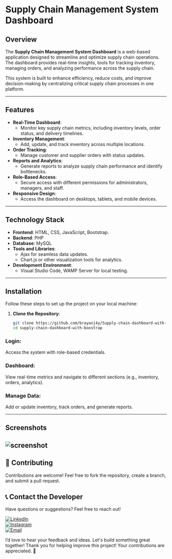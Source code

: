 # Supply Chain Management System Dashboard

## Overview
The **Supply Chain Management System Dashboard** is a web-based application designed to streamline and optimize supply chain operations. The dashboard provides real-time insights, tools for tracking inventory, managing orders, and analyzing performance across the supply chain.

This system is built to enhance efficiency, reduce costs, and improve decision-making by centralizing critical supply chain processes in one platform.

---

## Features
- **Real-Time Dashboard**:
  - Monitor key supply chain metrics, including inventory levels, order status, and delivery timelines.
- **Inventory Management**:
  - Add, update, and track inventory across multiple locations.
- **Order Tracking**:
  - Manage customer and supplier orders with status updates.
- **Reports and Analytics**:
  - Generate reports to analyze supply chain performance and identify bottlenecks.
- **Role-Based Access**:
  - Secure access with different permissions for administrators, managers, and staff.
- **Responsive Design**:
  - Access the dashboard on desktops, tablets, and mobile devices.

---

## Technology Stack
- **Frontend**: HTML, CSS, JavaScript, Bootstrap.
- **Backend**: PHP
- **Database**: MySQL
- **Tools and Libraries**:
  - Ajax for seamless data updates.
  - Chart.js or other visualization tools for analytics.
- **Development Environment**: 
  - Visual Studio Code, WAMP Server for local testing.

---

## Installation
Follow these steps to set up the project on your local machine:

1. **Clone the Repository**:
   ```bash
   git clone https://github.com/brayanj4y/Supply-chain-dashboard-with-boostrap.git
   cd supply-chain-dashboard-with-boostrap
   
### Login:
Access the system with role-based credentials.

### Dashboard:
View real-time metrics and navigate to different sections (e.g., inventory, orders, analytics).

### Manage Data:
Add or update inventory, track orders, and generate reports.

---

## Screenshots
![screenshot](image.png)
---

## 🤝 Contributing

Contributions are welcome! Feel free to fork the repository, create a branch, and submit a pull request.
   
## 📞 Contact the Developer

Have questions or suggestions? Feel free to reach out!

[![LinkedIn](https://img.shields.io/badge/LinkedIn-0077B5?style=for-the-badge&logo=linkedin&logoColor=white)](https://www.linkedin.com/in/brayan-j4y)  
[![Instagram](https://img.shields.io/badge/Instagram-E4405F?style=for-the-badge&logo=instagram&logoColor=white)](https://www.instagram.com/brayanj4y)  
[![Email](https://img.shields.io/badge/Email-D14836?style=for-the-badge&logo=gmail&logoColor=white)](mailto:souopsylvain@gmail.com) 

I’d love to hear your feedback and ideas. Let's build something great together!
Thank you for helping improve this project! Your contributions are appreciated. 🎉

